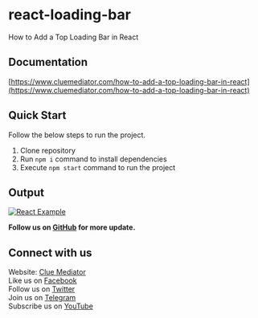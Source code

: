 # react-loading-bar

How to Add a Top Loading Bar in React

## Documentation

[https://www.cluemediator.com/how-to-add-a-top-loading-bar-in-react](https://www.cluemediator.com/how-to-add-a-top-loading-bar-in-react)

## Quick Start

Follow the below steps to run the project.

1. Clone repository
2. Run `npm i` command to install dependencies
3. Execute `npm start` command to run the project

## Output

[![React Example](https://www.cluemediator.com/wp-content/uploads/2023/07/output-how-to-add-a-top-loading-bar-in-react-clue-mediator.gif)](https://www.cluemediator.com/how-to-add-a-top-loading-bar-in-react)

**Follow us on [GitHub](https://github.com/cluemediator) for more update.**

## Connect with us

Website: [Clue Mediator](https://www.cluemediator.com)  
Like us on [Facebook](https://www.facebook.com/thecluemediator)  
Follow us on [Twitter](https://twitter.com/cluemediator)  
Join us on [Telegram](https://t.me/cluemediator)  
Subscribe us on [YouTube](https://www.youtube.com/ClueMediator)